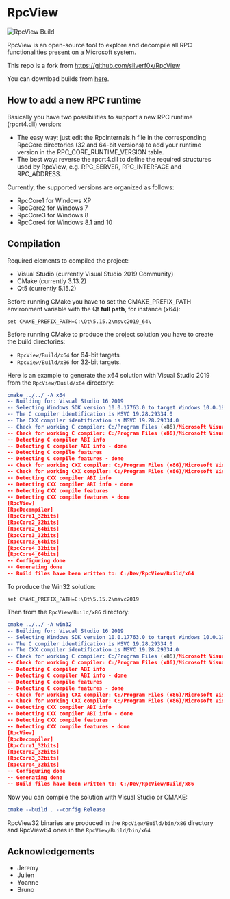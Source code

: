 ﻿# RpcView

![RpcView Build](https://github.com/HyperSine/RpcView/workflows/RpcView%20Build/badge.svg)

RpcView is an open-source tool to explore and decompile all RPC functionalities present on a Microsoft system.

This repo is a fork from https://github.com/silverf0x/RpcView

You can download builds from [here](https://github.com/HyperSine/RpcView/actions).

## How to add a new RPC runtime

Basically you have two possibilities to support a new RPC runtime (rpcrt4.dll) version:

- The easy way: just edit the RpcInternals.h file in the corresponding RpcCore directories (32 and 64-bit versions) to add your runtime version in the RPC_CORE_RUNTIME_VERSION table.
- The best way: reverse the rpcrt4.dll to define the required structures used by RpcView, e.g. RPC_SERVER, RPC_INTERFACE and RPC_ADDRESS.

Currently, the supported versions are organized as follows:

- RpcCore1 for Windows XP
- RpcCore2 for Windows 7
- RpcCore3 for Windows 8
- RpcCore4 for Windows 8.1 and 10

## Compilation

Required elements to compiled the project:

* Visual Studio (currently Visual Studio 2019 Community)
* CMake (currently 3.13.2)
* Qt5 (currently 5.15.2)

Before running CMake you have to set the CMAKE_PREFIX_PATH environment variable with the Qt **full path**, for instance (x64):
```
set CMAKE_PREFIX_PATH=C:\Qt\5.15.2\msvc2019_64\
```
Before running CMake to produce the project solution you have to create the build directories:
- ```RpcView/Build/x64``` for 64-bit targets
- ```RpcView/Build/x86``` for 32-bit targets.

Here is an example to generate the x64 solution with Visual Studio 2019 from the ```RpcView/Build/x64``` directory:

```cmake
cmake ../../ -A x64
-- Building for: Visual Studio 16 2019
-- Selecting Windows SDK version 10.0.17763.0 to target Windows 10.0.19041.
-- The C compiler identification is MSVC 19.28.29334.0
-- The CXX compiler identification is MSVC 19.28.29334.0
-- Check for working C compiler: C:/Program Files (x86)/Microsoft Visual Studio/2019/Community/VC/Tools/MSVC/14.28.29333/bin/Hostx64/x64/cl.exe
-- Check for working C compiler: C:/Program Files (x86)/Microsoft Visual Studio/2019/Community/VC/Tools/MSVC/14.28.29333/bin/Hostx64/x64/cl.exe -- works
-- Detecting C compiler ABI info
-- Detecting C compiler ABI info - done
-- Detecting C compile features
-- Detecting C compile features - done
-- Check for working CXX compiler: C:/Program Files (x86)/Microsoft Visual Studio/2019/Community/VC/Tools/MSVC/14.28.29333/bin/Hostx64/x64/cl.exe
-- Check for working CXX compiler: C:/Program Files (x86)/Microsoft Visual Studio/2019/Community/VC/Tools/MSVC/14.28.29333/bin/Hostx64/x64/cl.exe -- works
-- Detecting CXX compiler ABI info
-- Detecting CXX compiler ABI info - done
-- Detecting CXX compile features
-- Detecting CXX compile features - done
[RpcView]
[RpcDecompiler]
[RpcCore1_32bits]
[RpcCore2_32bits]
[RpcCore2_64bits]
[RpcCore3_32bits]
[RpcCore3_64bits]
[RpcCore4_32bits]
[RpcCore4_64bits]
-- Configuring done
-- Generating done
-- Build files have been written to: C:/Dev/RpcView/Build/x64
```

To produce the Win32 solution:
```
set CMAKE_PREFIX_PATH=C:\Qt\5.15.2\msvc2019
```
Then from the ```RpcView/Build/x86``` directory:
```cmake
cmake ../../ -A win32
-- Building for: Visual Studio 16 2019
-- Selecting Windows SDK version 10.0.17763.0 to target Windows 10.0.19041.
-- The C compiler identification is MSVC 19.28.29334.0
-- The CXX compiler identification is MSVC 19.28.29334.0
-- Check for working C compiler: C:/Program Files (x86)/Microsoft Visual Studio/2019/Community/VC/Tools/MSVC/14.28.29333/bin/Hostx64/x86/cl.exe
-- Check for working C compiler: C:/Program Files (x86)/Microsoft Visual Studio/2019/Community/VC/Tools/MSVC/14.28.29333/bin/Hostx64/x86/cl.exe -- works
-- Detecting C compiler ABI info
-- Detecting C compiler ABI info - done
-- Detecting C compile features
-- Detecting C compile features - done
-- Check for working CXX compiler: C:/Program Files (x86)/Microsoft Visual Studio/2019/Community/VC/Tools/MSVC/14.28.29333/bin/Hostx64/x86/cl.exe
-- Check for working CXX compiler: C:/Program Files (x86)/Microsoft Visual Studio/2019/Community/VC/Tools/MSVC/14.28.29333/bin/Hostx64/x86/cl.exe -- works
-- Detecting CXX compiler ABI info
-- Detecting CXX compiler ABI info - done
-- Detecting CXX compile features
-- Detecting CXX compile features - done
[RpcView]
[RpcDecompiler]
[RpcCore1_32bits]
[RpcCore2_32bits]
[RpcCore3_32bits]
[RpcCore4_32bits]
-- Configuring done
-- Generating done
-- Build files have been written to: C:/Dev/RpcView/Build/x86
```
Now you can compile the solution with Visual Studio or CMAKE:

```cmake
cmake --build . --config Release
```

RpcView32 binaries are produced in the ```RpcView/Build/bin/x86``` directory and RpcView64 ones in the ```RpcView/Build/bin/x64```

## Acknowledgements

* Jeremy
* Julien
* Yoanne
* Bruno
